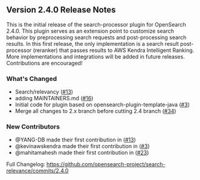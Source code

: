 ## Version 2.4.0 Release Notes

This is the initial release of the search-processor plugin for OpenSearch 2.4.0.
This plugin serves as an extension point to customize search behavior by preprocessing search requests and post-processing search results.
In this first release, the only implementation is a search result post-processor (reranker) that passes results to AWS Kendra Intelligent Ranking.
More implementations and integrations will be added in future releases. Contributions are encouraged!

### What's Changed

- Search/relevancy ([#13](https://github.com/opensearch-project/search-processor/pull/13))
- adding MAINTAINERS.md ([#16](https://github.com/opensearch-project/search-processor/pull/16))
- Initial code for plugin based on opensearch-plugin-template-java ([#3](https://github.com/opensearch-project/search-processor/pull/3))
- Merge all changes to 2.x branch before cutting 2.4 branch ([#34](https://github.com/opensearch-project/search-processor/pull/34))

### New Contributors
- @YANG-DB made their first contribution in ([#13](https://github.com/opensearch-project/search-processor/pull/13))
- @kevinawskendra made their first contribution in ([#3](https://github.com/opensearch-project/search-processor/pull/3))
- @mahitamahesh made their first contribution in ([#23](https://github.com/opensearch-project/search-processor/pull/23))

Full Changelog: https://github.com/opensearch-project/search-relevance/commits/2.4.0
